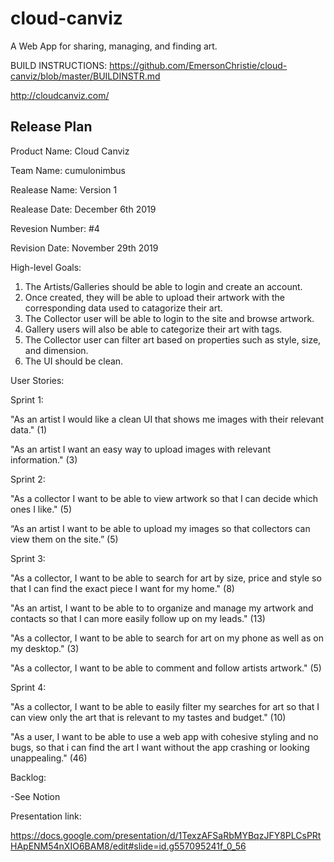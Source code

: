# cloud-canviz

A Web App for sharing, managing, and finding art.

BUILD INSTRUCTIONS: https://github.com/EmersonChristie/cloud-canviz/blob/master/BUILDINSTR.md

http://cloudcanviz.com/

Release Plan
--------------------------------------------------
Product Name: Cloud Canviz

Team Name: cumulonimbus

Realease Name: Version 1

Realease Date: December 6th 2019

Revesion Number: #4

Revision Date: November 29th 2019

High-level Goals:
1. The Artists/Galleries should be able to login and create an account.
2. Once created, they will be able to upload their artwork with the corresponding data used to catagorize their art.
3. The Collector user will be able to login to the site and browse artwork. 
4. Gallery users will also be able to categorize their art with tags.
5. The Collector user can filter art based on properties such as style, size, and dimension.
6. The UI should be clean.

User Stories:

Sprint 1: 

"As an artist I would like a clean UI that shows me images with their relevant data." (1)

"As an artist I want an easy way to upload images with relevant information." (3)

Sprint 2:

"As a collector I want to be able to view artwork so that I can decide which ones I like." (5)

“As an artist I want to be able to upload my images so that collectors can view them on the site.” (5)

Sprint 3:

"As a collector, I want to be able to search for art by size, price and style so that I can find the exact piece I want for my home." (8)

"As an artist, I want to be able to to organize and manage my artwork and contacts so that I can more easily follow up on my leads." (13)

"As a collector, I want to be able to search for art on my phone as well as on my desktop." (3)

"As a collector, I want to be able to comment and follow artists artwork." (5)

Sprint 4:

"As a collector, I want to be able to easily filter my searches for art so that I can view only the art that is relevant to my tastes and budget." (10)

"As a user, I want to be able to use a web app with cohesive styling and no bugs, so that i can find the art I want without the app crashing or looking unappealing." (46)

Backlog:

-See Notion

Presentation link:

https://docs.google.com/presentation/d/1TexzAFSaRbMYBqzJFY8PLCsPRtHApENM54nXIO6BAM8/edit#slide=id.g557095241f_0_56
